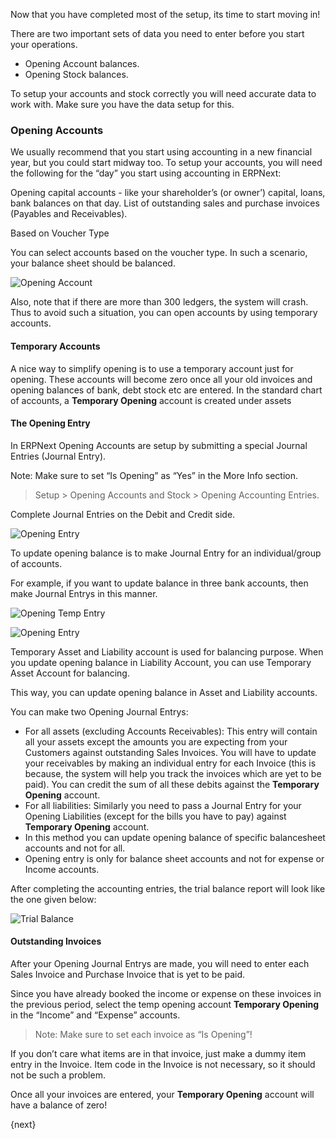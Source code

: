 Now that you have completed most of the setup, its time to start moving in!

There are two important sets of data you need to enter before you start your
operations.

  * Opening Account balances.
  * Opening Stock balances.

To setup your accounts and stock correctly you will need accurate data to work
with. Make sure you have the data setup for this.

### Opening Accounts

We usually recommend that you start using accounting in a new financial year,
but you could start midway too. To setup your accounts, you will need the
following for the “day” you start using accounting in ERPNext:

Opening capital accounts - like your shareholder’s (or owner’) capital, loans,
bank balances on that day. List of outstanding sales and purchase invoices
(Payables and Receivables).

Based on Voucher Type

You can select accounts based on the voucher type. In such a scenario, your balance sheet should be balanced.

<img class="screenshot" alt="Opening Account" src="{{docs_base_url}}/assets/img/accounts/opening-account-1.png">

 Also, note that if there are more than 300 ledgers, the system will crash. Thus to avoid such a situation, you can open accounts by using temporary accounts.

#### Temporary Accounts

A nice way to simplify opening is to use a temporary account just for opening. These accounts will become zero once all your old invoices and opening balances of bank, debt stock etc are entered. In the standard chart of accounts, a **Temporary Opening** account is created under assets

#### The Opening Entry

In ERPNext Opening Accounts are setup by submitting a special Journal Entries
(Journal Entry).

Note: Make sure to set “Is Opening” as “Yes” in the More Info section.

> Setup > Opening Accounts and Stock > Opening Accounting Entries.

Complete Journal Entries on the Debit and Credit side.

![Opening Entry]({{docs_base_url}}/assets/old_images/erpnext/opening-entry-1.png)

 To update opening balance is to make Journal Entry for an individual/group of accounts.

For example, if you want to update balance in three bank accounts, then make Journal Entrys in this manner.

![Opening Temp Entry]({{docs_base_url}}/assets/old_images/erpnext/image-temp-opening.png)

![Opening Entry]({{docs_base_url}}/assets/old_images/erpnext/opening-entry-2.png)

Temporary Asset and Liability account is used for balancing purpose. When you update opening balance in Liability Account, you can use Temporary Asset Account for balancing.

This way, you can update opening balance in Asset and Liability accounts.

You can make two Opening Journal Entrys:

  * For all assets (excluding Accounts Receivables): This entry will contain all your assets except the amounts you are expecting from your Customers against outstanding Sales Invoices. You will have to update your receivables by making an individual entry for each Invoice (this is because, the system will help you track the invoices which are yet to be paid). You can credit the sum of all these debits against the **Temporary Opening** account.
  * For all liabilities: Similarly you need to pass a Journal Entry for your Opening Liabilities (except for the bills you have to pay) against **Temporary Opening** account.
  * In this method you can update opening balance of specific balancesheet accounts and not for all.
  * Opening entry is only for balance sheet accounts and not for expense or Income accounts.

After completing the accounting entries, the trial balance report will look like the one given below:

![Trial Balance]({{docs_base_url}}/assets/old_images/erpnext/trial-balance-1.png)

#### Outstanding Invoices

After your Opening Journal Entrys are made, you will need to enter each Sales Invoice and Purchase Invoice that is yet to be paid.

Since you have already booked the income or expense on these invoices in the previous period, select the temp opening account **Temporary Opening** in the “Income” and “Expense” accounts.

> Note: Make sure to set each invoice as “Is Opening”!

If you don’t care what items are in that invoice, just make a dummy item entry in the Invoice. Item code in the Invoice is not necessary, so it should not be such a problem.

Once all your invoices are entered, your **Temporary Opening** account will have a balance of zero!

{next}

